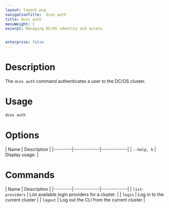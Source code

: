 ```yaml
---
layout: layout.pug
navigationTitle:  dcos auth
title: dcos auth
menuWeight: 1
excerpt: Managing DC/OS identity and access


enterprise: false
---
```


# Description
The `dcos auth` command authenticates a user to the DC/OS cluster.

# Usage

```bash
dcos auth
```

# Options

| Name | Description |
|---------|-------------|-------------|
| `--help, h`   | Display usage. |

# Commands

| Name | Description |
|---------|-------------|-------------|
| `list-providers` |  List available login providers for a cluster. |
|  `login`   |   Log in to the current cluster |
|  `logout` |     Log out the CLI from the current cluster |
